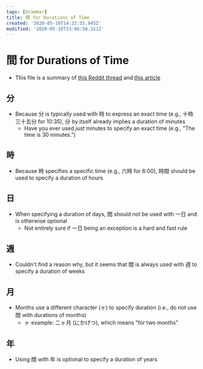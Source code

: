 ```yaml
---
tags: [Grammar]
title: 間 for Durations of Time
created: '2020-05-10T14:22:55.945Z'
modified: '2020-05-18T23:06:56.311Z'
---
```


# 間 for Durations of Time
* This file is a summary of [this Reddit thread](https://www.reddit.com/r/LearnJapanese/comments/55di7n/when_saying_frequency_per_period_why_is_%E9%96%93_only/) and [this article]()

## 分
* Because 分 is typically used with 時 to express an exact time (e.g., 十時三十五分 for 10:35), 分 by itself already implies a duration of minutes
  * Have you ever used *just* minutes to specify an exact time (e.g., "The time is 30 minutes.")

## 時
* Because 時 specifies a specific time (e.g., 六時 for 6:00), 時間 should be used to specify a duration of hours

## 日
* When specifying a duration of days, 間 should not be used with 一日 and is otherwise optional
  * Not entirely sure if 一日 being an exception is a hard and fast rule

## 週
* Couldn't find a reason why, but it seems that 間 is always used with 週 to specify a duration of weeks

## 月
* Months use a different character (ヶ) to specify duration (i.e., do not use 間 with durations of months)
  * ヶ example: 二ヶ月 (にかげつ), which means "for two months"

## 年
* Using 間 with 年 is optional to specify a duration of years
